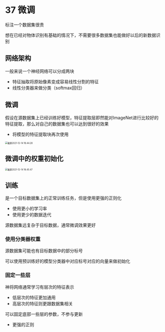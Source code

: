 # 37 微调

<!--微调通过使用在大数据上得到的预训练好的模型来初始化模型权重来完成提升精度-->

<!--预训练模型质量很重要-->

<!--微调通常速度更快、精度更高-->

标注一个数据集很贵

想在已经对物体识别有基础的情况下，不需要很多数据集也能做好以后的新数据识别

## 网络架构

一般来说一个神经网络可以分成两块

- 特征抽取将原始像素变成容易线性分割的特征
- 线性分类器来做分类（softmax回归）

## 微调

假设在源数据集上已经训练好模型，特征提取层即然能对ImageNet进行比较好的特征提取，那么对自己的数据集也可以达到很好的效果

- 将模型的特征提取块再次使用

<img src="/Users/hanyixiao/Library/Application Support/typora-user-images/截屏2021-12-14 16.44.28.png" alt="截屏2021-12-14 16.44.28" style="zoom:50%;" />

## 微调中的权重初始化

<img src="/Users/hanyixiao/Library/Application Support/typora-user-images/截屏2021-12-14 16.45.47.png" alt="截屏2021-12-14 16.45.47" style="zoom:50%;" />

## 训练

是一个目标数据集上的正常训练任务，但是使用更强的正则化

- 使用更小的学习率
- 使用更少的数据迭代

源数据集远复杂于目标数据，通常微调效果更好

### 使用分类器权重

源数据集可能也有目标数据中的部分标号

可以使用预训练好的模型分类器中对应标号对应的向量来做初始化

### 固定一些层

神将网络通常学习有层次的特征表示

- 低层次的特征更加通用
- 高层次的特征则更跟数据集相关

可以固定底部一些层的参数，不参与更新

- 更强的正则
